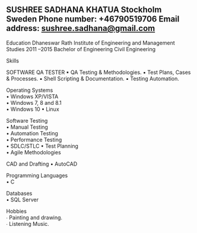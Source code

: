 SUSHREE SADHANA KHATUA
Stockholm Sweden
Phone number: +46790519706 
Email address: sushree.sadhana@gmail.com 
-------------------------------------------------------------

Education 
Dhaneswar Rath Institute of Engineering and Management Studies 2011 –2015 Bachelor of Engineering Civil Engineering 


Skills 

SOFTWARE QA TESTER 
▪ QA Testing & Methodologies. 
▪ Test Plans, Cases & Processes. 
▪ Shell Scripting & Documentation. 
▪ Testing Automation.

Operating Systems  
• Windows XP/VISTA  
• Windows 7, 8 and 8.1  
• Windows 10 
• Linux 

Software Testing  
• Manual Testing  
• Automation Testing  
• Performance Testing  
• SDLC/STLC 
• Test Planning  
• Agile Methodologies 

CAD and Drafting 
• AutoCAD 


Programming Languages  
• C 

Databases  
• SQL Server 


Hobbies  
∙ Painting and drawing.  
∙ Listening Music. 




